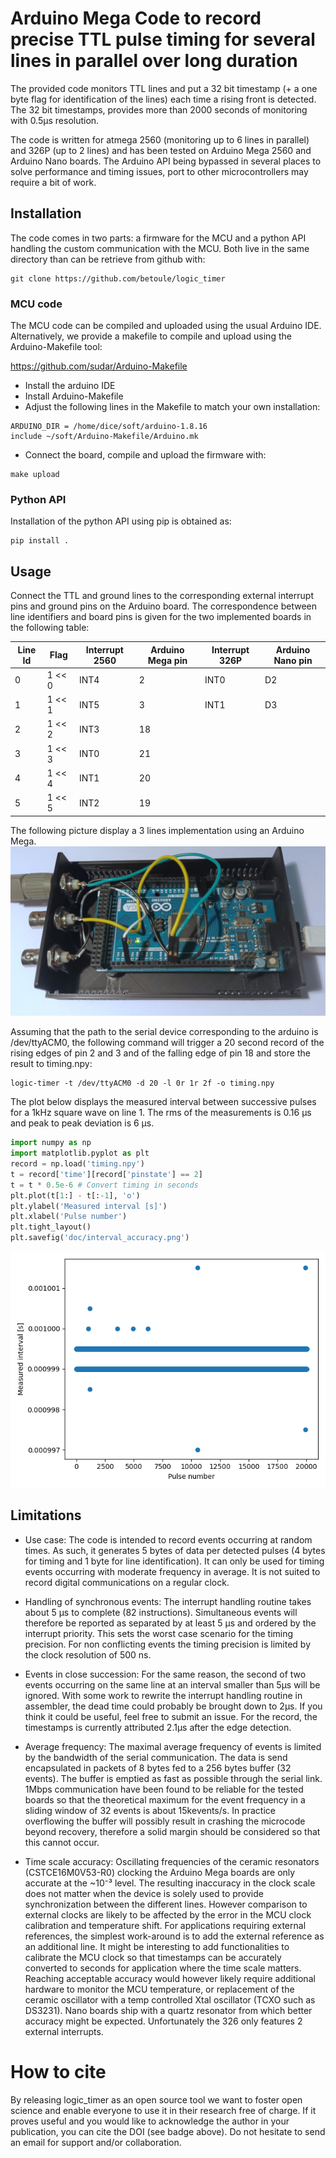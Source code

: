 # Arduino Mega Code to record precise TTL pulse timing for several lines in parallel over long duration

The provided code monitors TTL lines and put a 32 bit timestamp (+ a
one byte flag for identification of the lines) each time a rising
front is detected. The 32 bit timestamps, provides more than 2000
seconds of monitoring with 0.5μs resolution.

The code is written for atmega 2560 (monitoring up to 6 lines in
parallel) and 326P (up to 2 lines) and has been tested on Arduino Mega
2560 and Arduino Nano boards. The Arduino API being bypassed in
several places to solve performance and timing issues, port to other
microcontrollers may require a bit of work.

## Installation

The code comes in two parts: a firmware for the MCU and a python API
handling the custom communication with the MCU. Both live in the same
directory than can be retrieve from github with:

```
git clone https://github.com/betoule/logic_timer
```

### MCU code

The MCU code can be compiled and uploaded using the usual Arduino
IDE. Alternatively, we provide a makefile to compile and upload using
the Arduino-Makefile tool:

https://github.com/sudar/Arduino-Makefile

+ Install the arduino IDE
+ Install Arduino-Makefile
+ Adjust the following lines in the Makefile to match your own
  installation:

```
ARDUINO_DIR = /home/dice/soft/arduino-1.8.16
include ~/soft/Arduino-Makefile/Arduino.mk
```

+ Connect the board, compile and upload the firmware with:
```
make upload
```

### Python API

Installation of the python API using pip is obtained as:

```
pip install .
```

## Usage

Connect the TTL and ground lines to the corresponding external
interrupt pins and ground pins on the Arduino board. The
correspondence between line identifiers and board pins is given for
the two implemented boards in the following table:

| Line Id | Flag   | Interrupt 2560 | Arduino Mega pin | Interrupt 326P | Arduino Nano pin |
|---------|--------|----------------|------------------|----------------|------------------|
| 0       | 1 << 0 | INT4           | 2                | INT0           | D2               |
| 1       | 1 << 1 | INT5           | 3                | INT1           | D3               |
| 2       | 1 << 2 | INT3           | 18               |                |                  |
| 3       | 1 << 3 | INT0           | 21               |                |                  |
| 4       | 1 << 4 | INT1           | 20               |                |                  |
| 5       | 1 << 5 | INT2           | 19               |                |                  |

The following picture display a 3 lines implementation using an Arduino Mega.
![Lid open](doc/open.jpg)

Assuming that the path to the serial device corresponding to the
arduino is /dev/ttyACM0, the following command will trigger a 20 second
record of the rising edges of pin 2 and 3 and of the falling edge
of pin 18 and store the result to timing.npy: 
```
logic-timer -t /dev/ttyACM0 -d 20 -l 0r 1r 2f -o timing.npy
```

The plot below displays the measured interval between successive
pulses for a 1kHz square wave on line 1. The rms of the measurements
is 0.16 μs and peak to peak deviation is 6 μs.

```python
import numpy as np
import matplotlib.pyplot as plt
record = np.load('timing.npy')
t = record['time'][record['pinstate'] == 2]
t = t * 0.5e-6 # Convert timing in seconds
plt.plot(t[1:] - t[:-1], 'o')
plt.ylabel('Measured interval [s]')
plt.xlabel('Pulse number')
plt.tight_layout()
plt.savefig('doc/interval_accuracy.png')
```
![interval accuracy](doc/interval_accuracy.png)


## Limitations

+ Use case: The code is intended to record events occurring at random
  times. As such, it generates 5 bytes of data per detected pulses (4
  bytes for timing and 1 byte for line identification). It can only be
  used for timing events occurring with moderate frequency in
  average. It is not suited to record digital communications on a
  regular clock.

+ Handling of synchronous events: The interrupt handling routine takes
  about 5 μs to complete (82 instructions). Simultaneous events will
  therefore be reported as separated by at least 5 μs and ordered by
  the interrupt priority. This sets the worst case scenario for the
  timing precision. For non conflicting events the timing precision is
  limited by the clock resolution of 500 ns.
  
* Events in close succession: For the same reason, the second of two
  events occurring on the same line at an interval smaller than 5μs
  will be ignored. With some work to rewrite the interrupt handling
  routine in assembler, the dead time could probably be brought down
  to 2μs. If you think it could be useful, feel free to submit an
  issue. For the record, the timestamps is currently attributed 2.1μs
  after the edge detection.

+ Average frequency: The maximal average frequency of events is
  limited by the bandwidth of the serial communication. The data is
  send encapsulated in packets of 8 bytes fed to a 256 bytes buffer
  (32 events). The buffer is emptied as fast as possible through the
  serial link. 1Mbps communication have been found to be reliable for
  the tested boards so that the theoretical maximum for the event
  frequency in a sliding window of 32 events is about 15kevents/s. In
  practice overflowing the buffer will possibly result in crashing the
  microcode beyond recovery, therefore a solid margin should be
  considered so that this cannot occur.

+ Time scale accuracy: Oscillating frequencies of the ceramic
  resonators (CSTCE16M0V53-R0) clocking the Arduino Mega boards are
  only accurate at the ~10⁻³ level. The resulting inaccuracy in the
  clock scale does not matter when the device is solely used to
  provide synchronization between the different lines. However
  comparison to external clocks are likely to be affected by the error
  in the MCU clock calibration and temperature shift. For applications
  requiring external references, the simplest work-around is to add
  the external reference as an additional line. It might be
  interesting to add functionalities to calibrate the MCU clock so
  that timestamps can be accurately converted to seconds for
  application where the time scale matters. Reaching acceptable
  accuracy would however likely require additional hardware to monitor
  the MCU temperature, or replacement of the ceramic oscillator with a
  temp controlled Xtal oscillator (TCXO such as DS3231). Nano boards
  ship with a quartz resonator from which better accuracy might be
  expected. Unfortunately the 326 only features 2 external interrupts.

# How to cite

By releasing logic_timer as an open source tool we want to foster open
science and enable everyone to use it in their research free of
charge. If it proves useful and you would like to acknowledge the
author in your publication, you can cite the DOI (see badge above). Do
not hesitate to send an email for support and/or collaboration.
